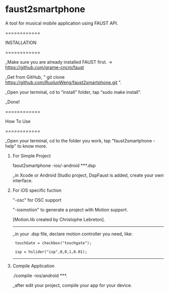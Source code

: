 # faust2smartphone
A tool for musical mobile application using FAUST API.

============

INSTALLATION

============

_Make sure you are already installed FAUST first. -> https://github.com/grame-cncm/faust

_Get from GitHub, " git clone https://github.com/RuolunWeng/faust2smartphone.git ".
 
_Open your terminal, cd to “install” folder, tap “sudo make install”.

_Done!


============

How To Use

============

_Open your terminal, cd to the folder you work, tap "faust2smartphone -help" to know more.


1) For Simple Project

    fasut2smartphone -ios/-android ***.dsp
   
   _in Xcode or Android Studio project, DspFaust is added, create your own interface. 

2) For iOS specific fuction

    "-osc" for OSC support
    
    "-iosmotion" to generate a project with Motion support.

    [Motion.lib created by Christophe Lebreton].

    --------------------------------------------------------------

    _in your .dsp file, declare motion controller you need, like:

        touchGate = checkbox("touchgate");

        ixp = hslider("ixp",0,0,1,0.01);

    -------------------------------------------------------------
    
3) Compile Application
    
    ./compile -ios/android ***.

    _after edit your project, compile your app for your device.


